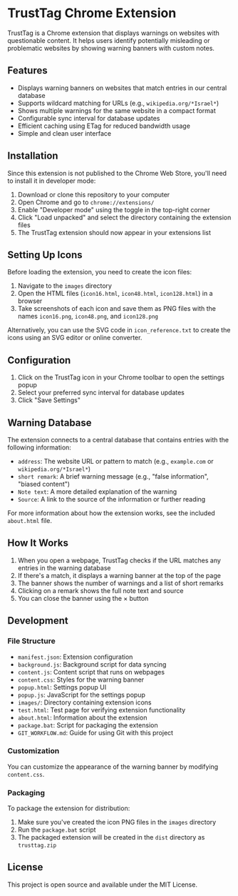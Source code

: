 # TrustTag Chrome Extension

TrustTag is a Chrome extension that displays warnings on websites with questionable content. It helps users identify potentially misleading or problematic websites by showing warning banners with custom notes.

## Features

- Displays warning banners on websites that match entries in our central database
- Supports wildcard matching for URLs (e.g., `wikipedia.org/*Israel*`)
- Shows multiple warnings for the same website in a compact format
- Configurable sync interval for database updates
- Efficient caching using ETag for reduced bandwidth usage
- Simple and clean user interface

## Installation

Since this extension is not published to the Chrome Web Store, you'll need to install it in developer mode:

1. Download or clone this repository to your computer
2. Open Chrome and go to `chrome://extensions/`
3. Enable "Developer mode" using the toggle in the top-right corner
4. Click "Load unpacked" and select the directory containing the extension files
5. The TrustTag extension should now appear in your extensions list

## Setting Up Icons

Before loading the extension, you need to create the icon files:

1. Navigate to the `images` directory
2. Open the HTML files (`icon16.html`, `icon48.html`, `icon128.html`) in a browser
3. Take screenshots of each icon and save them as PNG files with the names `icon16.png`, `icon48.png`, and `icon128.png`

Alternatively, you can use the SVG code in `icon_reference.txt` to create the icons using an SVG editor or online converter.

## Configuration

1. Click on the TrustTag icon in your Chrome toolbar to open the settings popup
2. Select your preferred sync interval for database updates
3. Click "Save Settings"

## Warning Database

The extension connects to a central database that contains entries with the following information:

- `address`: The website URL or pattern to match (e.g., `example.com` or `wikipedia.org/*Israel*`)
- `short remark`: A brief warning message (e.g., "false information", "biased content")
- `Note text`: A more detailed explanation of the warning
- `Source`: A link to the source of the information or further reading

For more information about how the extension works, see the included `about.html` file.

## How It Works

1. When you open a webpage, TrustTag checks if the URL matches any entries in the warning database
2. If there's a match, it displays a warning banner at the top of the page
3. The banner shows the number of warnings and a list of short remarks
4. Clicking on a remark shows the full note text and source
5. You can close the banner using the × button

## Development

### File Structure

- `manifest.json`: Extension configuration
- `background.js`: Background script for data syncing
- `content.js`: Content script that runs on webpages
- `content.css`: Styles for the warning banner
- `popup.html`: Settings popup UI
- `popup.js`: JavaScript for the settings popup
- `images/`: Directory containing extension icons
- `test.html`: Test page for verifying extension functionality
- `about.html`: Information about the extension
- `package.bat`: Script for packaging the extension
- `GIT_WORKFLOW.md`: Guide for using Git with this project

### Customization

You can customize the appearance of the warning banner by modifying `content.css`.

### Packaging

To package the extension for distribution:

1. Make sure you've created the icon PNG files in the `images` directory
2. Run the `package.bat` script
3. The packaged extension will be created in the `dist` directory as `trusttag.zip`

## License

This project is open source and available under the MIT License.
